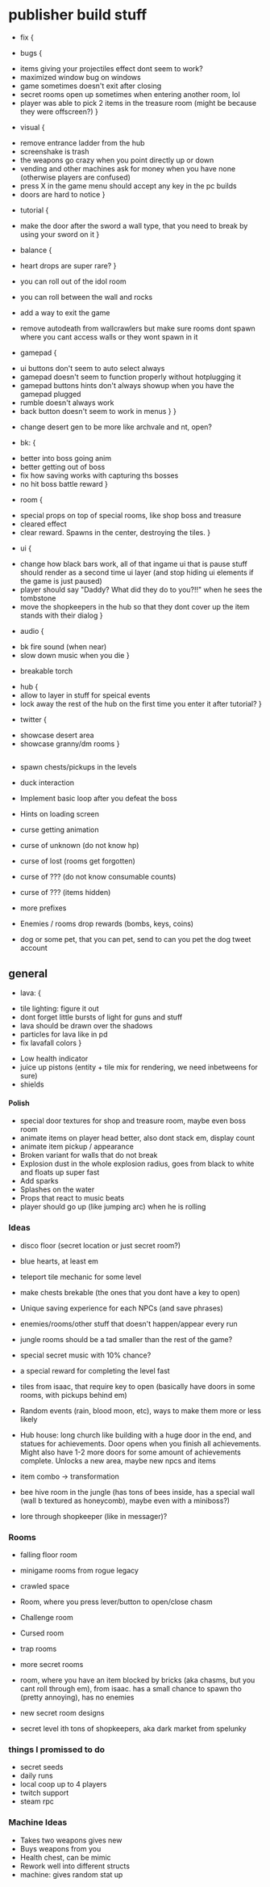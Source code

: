 # publisher build stuff

* fix {
 + bugs {
  - items giving your projectiles effect dont seem to work?
  - maximized window bug on windows
  - game sometimes doesn't exit after closing
  - secret rooms open up sometimes when entering another room, lol
  - player was able to pick 2 items in the treasure room (might be because they were offscreen?)
 }

 + visual {
  - remove entrance ladder from the hub
  - screenshake is trash
  - the weapons go crazy when you point directly up or down
  - vending and other machines ask for money when you have none (otherwise players are confused)
  - press X in the game menu should accept any key in the pc builds
  - doors are hard to notice
 }

 + tutorial {
  - make the door after the sword a wall type, that you need to break by using your sword on it
 }

 + balance {
  - heart drops are super rare?
 }

 + you can roll out of the idol room
 + you can roll between the wall and rocks
 + add a way to exit the game
 + remove autodeath from wallcrawlers but make sure rooms dont spawn where you cant access walls or they wont spawn in it

 + gamepad {
  - ui buttons don't seem to auto select always
  - gamepad doesn't seem to function properly without hotplugging it
  - gamepad buttons hints don't always showup when you have the gamepad plugged
  - rumble doesn't always work
  - back button doesn't seem to work in menus
 }
}

* change desert gen to be more like archvale and nt, open?

* bk: {
 + better into boss going anim
 + better getting out of boss
 + fix how saving works with capturing ths bosses
 + no hit boss battle reward
}

* room {
 + special props on top of special rooms, like shop boss and treasure
 + cleared effect
 + clear reward. Spawns in the center, destroying the tiles. 
}

* ui {
 + change how black bars work, all of that ingame ui that is pause stuff should render as a second time ui layer (and stop hiding ui elements if the game is just paused)
 + player should say "Daddy? What did they do to you?!!" when he sees the tombstone
 + move the shopkeepers in the hub so that they dont cover up the item stands with their dialog
}

* audio {
 + bk fire sound (when near)
 + slow down music when you die
}

* breakable torch

+ hub {
 + allow to layer in stuff for speical events
 + lock away the rest of the hub on the first time you enter it after tutorial?
}

* twitter {
 + showcase desert area
 + showcase granny/dm rooms
}

##


* spawn chests/pickups in the levels

* duck interaction
* Implement basic loop after you defeat the boss
* Hints on loading screen  
* curse getting animation

* curse of unknown (do not know hp)
* curse of lost (rooms get forgotten)   
* curse of ??? (do not know consumable counts)
* curse of ??? (items hidden)
* more prefixes

* Enemies / rooms drop rewards (bombs, keys, coins)

* dog or some pet, that you can pet, send to can you pet the dog tweet account

## general

* lava: {
 + tile lighting: figure it out
 + dont forget little bursts of light for guns and stuff
 + lava should be drawn over the shadows
 + particles for lava like in pd
 + fix lavafall colors
}

* Low health indicator
* juice up pistons (entity + tile mix for rendering, we need inbetweens for sure)
* shields

#### Polish

* special door textures for shop and treasure room, maybe even boss room 
* animate items on player head better, also dont stack em, display count 
* animate item pickup / appearance
* Broken variant for walls that do not break
* Explosion dust in the whole explosion radius, goes from black to white and floats up super fast
* Add sparks
* Splashes on the water
* Props that react to music beats
* player should go up (like jumping arc) when he is rolling

### Ideas

* disco floor (secret location or just secret room?)
* blue hearts, at least em

* teleport tile mechanic for some level
* make chests brekable (the ones that you dont have a key to open)
* Unique saving experience for each NPCs (and save phrases)
* enemies/rooms/other stuff that doesn't happen/appear every run

* jungle rooms should be a tad smaller than the rest of the game?
* special secret music with 10% chance?
* a special reward for completing the level fast

* tiles from isaac, that require key to open (basically have doors in some rooms, with pickups behind em)
* Random events (rain, blood moon, etc), ways to make them more or less likely
* Hub house: long church like building with a huge door in the end, and statues for achievements. Door opens when you finish all achievements. Might also have 1-2 more doors for some amount of achievements complete. Unlocks a new area, maybe new npcs and items
* item combo -> transformation
* bee hive room in the jungle (has tons of bees inside, has a special wall (wall b textured as honeycomb), maybe even with a miniboss?)
* lore through shopkeeper (like in messager)?

### Rooms

* falling floor room
* minigame rooms from rogue legacy
* crawled space
* Room, where you press lever/button to open/close chasm
* Challenge room
* Cursed room
* trap rooms
* more secret rooms
* room, where you have an item blocked by bricks (aka chasms, but you cant roll through em), from isaac. has a small chance to spawn tho (pretty annoying), has no enemies
* new secret room designs

* secret level ith tons of shopkeepers, aka dark market from spelunky

### things I promissed to do

* secret seeds
* daily runs
* local coop up to 4 players
* twitch support
* steam rpc

### Machine Ideas

* Takes two weapons gives new 
* Buys weapons from you
* Health chest, can be mimic 
* Rework well into different structs
* machine: gives random stat up
